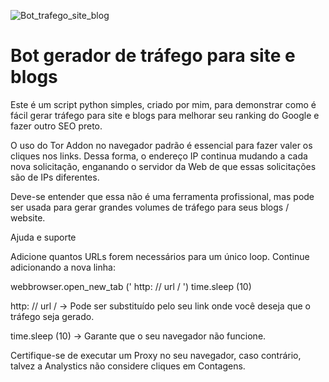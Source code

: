 ![Bot_trafego_site_blog](https://user-images.githubusercontent.com/39013639/84734073-5ed15400-af76-11ea-89b7-b86a48b5e752.png)

# Bot gerador de tráfego para site e blogs

Este é um script python simples, criado por mim, para demonstrar como é fácil gerar tráfego para site e blogs para melhorar seu ranking do Google e fazer outro SEO preto.

O uso do Tor Addon no navegador padrão é essencial para fazer valer os cliques nos links. Dessa forma, o endereço IP continua mudando a cada nova solicitação, enganando o servidor da Web de que essas solicitações são de IPs diferentes.

Deve-se entender que essa não é uma ferramenta profissional, mas pode ser usada para gerar grandes volumes de tráfego para seus blogs / website.

Ajuda e suporte

Adicione quantos URLs forem necessários para um único loop. Continue adicionando a nova linha:

webbrowser.open_new_tab (' http: // url / ') time.sleep (10)

http: // url / -> Pode ser substituído pelo seu link onde você deseja que o tráfego seja gerado.

time.sleep (10) -> Garante que o seu navegador não funcione.

Certifique-se de executar um Proxy no seu navegador, caso contrário, talvez a Analystics não considere cliques em Contagens.

